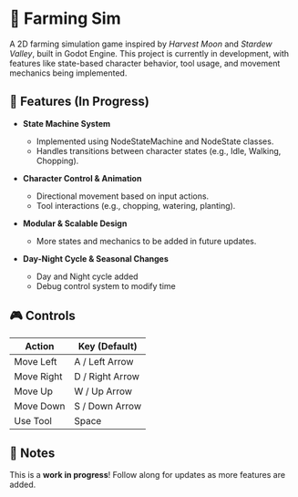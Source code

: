 # 🌾 Farming Sim

A 2D farming simulation game inspired by *Harvest Moon* and *Stardew Valley*, built in Godot Engine. This project is currently in development, with features like state-based character behavior, tool usage, and movement mechanics being implemented.

## 🚜 Features (In Progress)

- **State Machine System**  
  - Implemented using NodeStateMachine and NodeState classes.  
  - Handles transitions between character states (e.g., Idle, Walking, Chopping).  

- **Character Control & Animation**  
  - Directional movement based on input actions.  
  - Tool interactions (e.g., chopping, watering, planting).  

- **Modular & Scalable Design**  
  - More states and mechanics to be added in future updates.

- **Day-Night Cycle & Seasonal Changes**  
  - Day and Night cycle added
  - Debug control system to modify time


## 🎮 Controls  

| Action      | Key (Default) |
|------------|--------------|
| Move Left  | A / Left Arrow |
| Move Right | D / Right Arrow |
| Move Up    | W / Up Arrow |
| Move Down  | S / Down Arrow |
| Use Tool   | Space |

## 📌 Notes  

This is a **work in progress**! Follow along for updates as more features are added.

